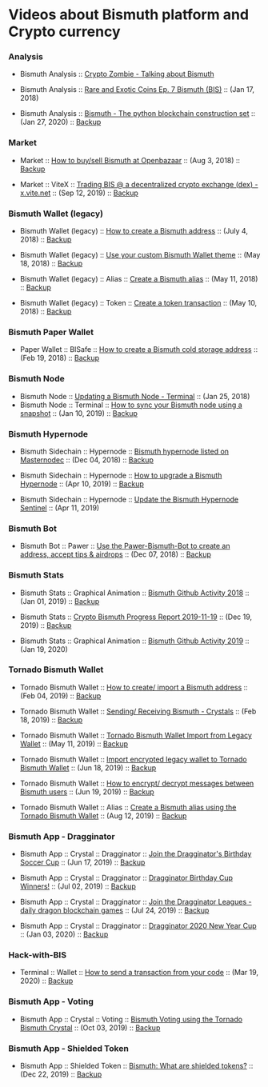 # Videos about Bismuth platform and Crypto currency

### Analysis

* Bismuth Analysis :: [Crypto Zombie - Talking about Bismuth](https://youtu.be/2o8pO9s9DOY?t=1118)  
  
* Bismuth Analysis :: [Rare and Exotic Coins Ep. 7 Bismuth (BIS)](https://www.youtube.com/watch?v=YRGnuVaxU1Q) :: (Jan 17, 2018)  

* Bismuth Analysis :: [Bismuth - The python blockchain construction set](https://youtu.be/59NUbi1SgQs) :: (Jan 27, 2020) ::  [Backup](https://lbry.tv/@bitsignal:a/Bismuth:e)  


### Market

* Market :: [How to buy/sell Bismuth at Openbazaar](https://www.youtube.com/watch?v=osVE05jrdXg) :: (Aug 3, 2018) :: [Backup](https://lbry.tv/@bitsignal:a/how-to-sell-cryptocurrency-using-the:f)  

* Market :: ViteX ::  [Trading BIS @ a decentralized crypto exchange (dex) - x.vite.net](https://youtu.be/dBAFJBAHSWw) :: (Sep 12, 2019) :: [Backup](https://lbry.tv/@bitsignal:a/trading-bis-a-decentralized-crypto:8)  

### Bismuth Wallet (legacy)
  
* Bismuth Wallet (legacy) :: [How to create a Bismuth address](https://www.youtube.com/watch?v=-c1FnbnFyOs) :: (July 4, 2018) :: [Backup](https://lbry.tv/@bitsignal:a/how-to-create-a-bismuth-address:4)  

* Bismuth Wallet (legacy) :: [Use your custom Bismuth Wallet theme](https://www.youtube.com/watch?v=EIkWo6GjCj4) :: (May 18, 2018) :: [Backup](https://lbry.tv/@bitsignal:a/bismuth-wallet-themes:7)  
  
* Bismuth Wallet (legacy) :: Alias :: [Create a Bismuth alias](https://www.youtube.com/watch?v=Jb8bcGG5N5k) :: (May 11, 2018) :: [Backup](https://lbry.tv/@bitsignal:a/creating-a-bismuth-alias:6)  
  
* Bismuth Wallet (legacy) :: Token :: [Create a token transaction](https://www.youtube.com/watch?v=DSi0NJD4fQg) :: (May 10, 2018) :: [Backup](https://lbry.tv/@bitsignal:a/creating-a-bismuth-cryptocurrency-token:7)  

### Bismuth Paper Wallet

* Paper Wallet :: BISafe :: [How to create a Bismuth cold storage address](https://youtu.be/HB4HREjKJJc) :: (Feb 19, 2018) :: [Backup](https://lbry.tv/@bitsignal:a/bismuth-cold-storage-wallet:7)  

### Bismuth Node
  
* Bismuth Node :: [Updating a Bismuth Node - Terminal](https://youtu.be/wXsBXK5Yo2s) :: (Jan 25, 2018)  
* Bismuth Node :: Terminal :: [How to sync your Bismuth node using a snapshot](https://www.youtube.com/watch?v=RQfBeZTgFZo) :: (Jan 10, 2019) :: [Backup](https://lbry.tv/@bitsignal:a/how-to-sync-your-bismuth-node-using-a:4)  

### Bismuth Hypernode
  
* Bismuth Sidechain :: Hypernode :: [Bismuth hypernode listed on Masternodec](https://www.youtube.com/watch?v=eVN7mXarrfI) :: (Dec 04, 2018) :: [Backup](https://lbry.tv/@bitsignal:a/bismuth-hypernode-listed-on-masternodec:e)  

* Bismuth Sidechain :: Hypernode :: [How to upgrade a Bismuth Hypernode](https://youtu.be/3hNaV3jWf_w) :: (Apr 10, 2019) :: [Backup](https://lbry.tv/@bitsignal:a/how-to-upgrade-a-bismuth-hypernode:1)  
  
* Bismuth Sidechain :: Hypernode :: [Update the Bismuth Hypernode Sentinel](https://youtu.be/J5CMRhWpiNE) :: (Apr 11, 2019)  

### Bismuth Bot

* Bismuth Bot :: Pawer :: [Use the Pawer-Bismuth-Bot to create an address, accept tips & airdrops](https://www.youtube.com/watch?v=j2GT-LDS-x8) :: (Dec 07, 2018) :: [Backup](https://lbry.tv/@bitsignal:a/use-the-pawer-bismuth-bot-to-create-an:7)  

### Bismuth Stats

* Bismuth Stats :: Graphical Animation :: [Bismuth Github Activity 2018](https://www.youtube.com/watch?v=02VGbGV6Rks) :: (Jan 01, 2019) :: [Backup](https://lbry.tv/@bitsignal:a/bismuth-is-evolving:7)  

* Bismuth Stats :: [Crypto Bismuth Progress Report 2019-11-19](https://youtu.be/ejbR_PXCo1g) :: (Dec 19, 2019) :: [Backup](https://lbry.tv/@bitsignal:a/crypto-bismuth-progress-report-2019-11:9)  

* Bismuth Stats :: Graphical Animation :: [Bismuth Github Activity 2019](https://youtu.be/Qmxw6KGu8y8) :: (Jan 19, 2020)

### Tornado Bismuth Wallet

* Tornado Bismuth Wallet :: [How to create/ import a Bismuth address](https://youtu.be/EzrPu9xbDsU) :: (Feb 04, 2019) :: [Backup](https://lbry.tv/@bitsignal:a/how-to-create-a-public-address-using-the:b)  
  
* Tornado Bismuth Wallet :: [Sending/ Receiving Bismuth - Crystals](https://www.youtube.com/watch?v=LtGSduoQADo) :: (Feb 18, 2019) :: [Backup](https://lbry.tv/@bitsignal:a/tornado-bismuth-wallet-sending-receiving:b)  
    
* Tornado Bismuth Wallet :: [Tornado Bismuth Wallet Import from Legacy Wallet](https://youtu.be/zZgt-e1mluw) :: (May 11, 2019) :: [Backup](https://lbry.tv/@bitsignal:a/tornado-bismuth-wallet-import-from:b)  

* Tornado Bismuth Wallet :: [Import encrypted legacy wallet to Tornado Bismuth Wallet](https://youtu.be/st2KP2qIpE4) :: (Jun 18, 2019) :: [Backup](https://lbry.tv/@bitsignal:a/import-encrypted-legacy-wallet-to:6)  
  
* Tornado Bismuth Wallet :: [How to encrypt/ decrypt messages between Bismuth users](https://youtu.be/jg9IiQisX-I) :: (Jun 19, 2019) :: [Backup](https://lbry.tv/@bitsignal:a/how-to-encrypt-decrypt-messages-between:3)  

* Tornado Bismuth Wallet ::  Alias :: [Create a Bismuth alias using the Tornado Bismuth Wallet](https://youtu.be/91azxuiT3nA) :: (Aug 12, 2019) :: [Backup](https://lbry.tv/@bitsignal:a/create-a-bismuth-alias-using-the-tornado:8)  

### Bismuth App - Dragginator

* Bismuth App :: Crystal :: Dragginator :: [Join the Dragginator's Birthday Soccer Cup](https://youtu.be/Wsbm1wYeX_g) :: (Jun 17, 2019) :: [Backup](https://lbry.tv/@bitsignal:a/join-the-dragginator-s-birthday-soccer:b)  

* Bismuth App :: Crystal :: Dragginator :: [Dragginator Birthday Cup Winners!](https://youtu.be/X6flrvfnscg) :: (Jul 02, 2019) :: [Backup](https://lbry.tv/@bitsignal:a/dragginator-birthday-cup-winners:3)  

* Bismuth App :: Crystal :: Dragginator :: [Join the Dragginator Leagues - daily dragon blockchain games](https://youtu.be/WGS4NB9jENg) :: (Jul 24, 2019) :: [Backup](https://lbry.tv/@bitsignal:a/join-the-dragginator-leagues-daily:4)  

* Bismuth App :: Crystal :: Dragginator :: [Dragginator 2020 New Year Cup](https://youtu.be/wP1tV2jIHSo) :: (Jan 03, 2020) :: [Backup](https://lbry.tv/@bitsignal:a/dragginator-2020-new-year-cup:4)  


### Hack-with-BIS
* Terminal :: Wallet :: [How to send a transaction from your code](https://www.youtube.com/watch?v=Ls2bFK71VaI) :: (Mar 19, 2020) :: [Backup](https://lbry.tv/@bitsignal:a/bismuth-send-tx-from-code:c)

### Bismuth App - Voting 

* Bismuth App :: Crystal :: Voting ::  [Bismuth Voting using the Tornado Bismuth Crystal](https://youtu.be/aiy4fTuDXy8) :: (Oct 03, 2019) :: [Backup](https://lbry.tv/@bitsignal:a/bismuth-voting-using-the-tornado-bismuth:e)  

### Bismuth App - Shielded Token 

* Bismuth App :: Shielded Token :: [Bismuth: What are shielded tokens?](https://youtu.be/SHNQHmZZKdo) :: (Dec 22, 2019) :: [Backup](https://lbry.tv/@bitsignal:a/bismuth-what-are-shielded-tokens:7)  